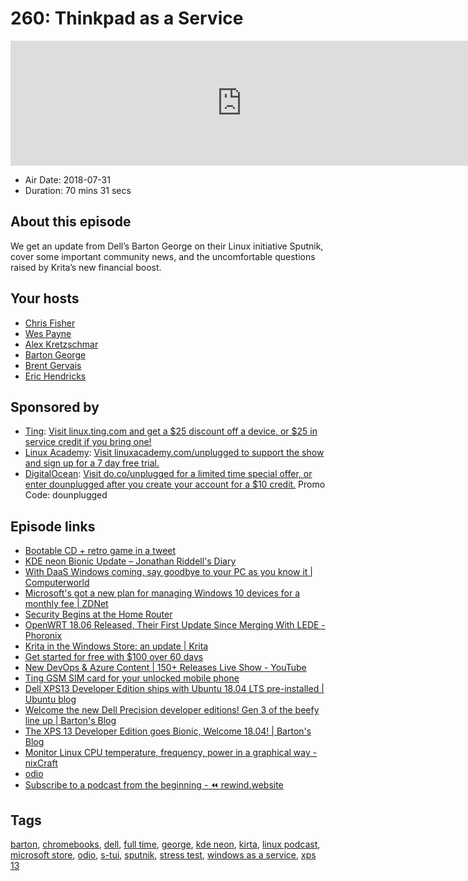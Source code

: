# 260: Thinkpad as a Service

<iframe src="https://player.fireside.fm/v2/RUkczH-V+uGpzjfPp?theme=dark" width="740" height="200" frameborder="0" scrolling="no"></iframe>

* Air Date: 2018-07-31
* Duration: 70 mins 31 secs

## About this episode

We get an update from Dell’s Barton George on their Linux initiative Sputnik, cover some important community news, and the uncomfortable questions raised by Krita’s new financial boost. 

## Your hosts
* [Chris Fisher](https://linuxunplugged.com/hosts/chrislas)
* [Wes Payne](https://linuxunplugged.com/hosts/wes)
* [Alex Kretzschmar](https://linuxunplugged.com/guests/alexktz)
* [Barton George](https://linuxunplugged.com/guests/bartongeorge)
* [Brent Gervais](https://linuxunplugged.com/guests/brentgervais)
* [Eric Hendricks](https://linuxunplugged.com/guests/erichendricks)

## Sponsored by

  * [Ting](http://linux.ting.com): [Visit linux.ting.com and get a $25 discount off a device, or $25 in service credit if you bring one!](http://linux.ting.com)
  * [Linux Academy](http://linuxacademy.com/unplugged): [Visit linuxacademy.com/unplugged to support the show and sign up for a 7 day free trial.](http://linuxacademy.com/unplugged)
  * [DigitalOcean](https://do.co/unplugged): [Visit do.co/unplugged for a limited time special offer, or enter dounplugged after you create your account for a $10 credit.](https://do.co/unplugged) Promo Code: dounplugged



## Episode links

  * [Bootable CD + retro game in a tweet](https://www.quaxio.com/bootable_cd_retro_game_tweet/ "Bootable CD + retro game in a tweet")
  * [KDE neon Bionic Update – Jonathan Riddell's Diary](https://jriddell.org/2018/07/26/kde-neon-bionic-update/?utm_source=dlvr.it&utm_medium=twitter "KDE neon Bionic Update – Jonathan Riddell's Diary")
  * [With DaaS Windows coming, say goodbye to your PC as you know it | Computerworld](https://www.computerworld.com/article/3293429/microsoft-windows/with-daas-windows-coming-say-goodbye-to-your-pc-as-you-know-it.amp.html "With DaaS Windows coming, say goodbye to your PC as you know it | Computerworld")
  * [Microsoft's got a new plan for managing Windows 10 devices for a monthly fee | ZDNet](https://www.zdnet.com/article/microsofts-got-a-new-plan-for-managing-windows-10-devices-for-a-monthly-fee/ "Microsoft's got a new plan for managing Windows 10 devices for a monthly fee | ZDNet")
  * [Security Begins at the Home Router](https://insights.sei.cmu.edu/sei_blog/2018/07/security-begins-at-the-home-router.html "Security Begins at the Home Router")
  * [OpenWRT 18.06 Released, Their First Update Since Merging With LEDE - Phoronix](https://www.phoronix.com/scan.php?page=news_item&px=OpenWRT-18.06-Released "OpenWRT 18.06 Released, Their First Update Since Merging With LEDE - Phoronix")
  * [Krita in the Windows Store: an update | Krita](https://krita.org/en/item/krita-in-the-windows-store-an-update/ "Krita in the Windows Store: an update | Krita")
  * [Get started for free with $100 over 60 days](https://try.digitalocean.com/performance/?utm_medium=podcast&utm_source=jupiter&utm_campaign=linuxunplugged "Get started for free with $100 over 60 days")
  * [New DevOps & Azure Content | 150+ Releases Live Show - YouTube](https://www.youtube.com/watch?v=lNL9w7g3Ivs "New DevOps & Azure Content | 150+ Releases Live Show - YouTube")
  * [Ting GSM SIM card for your unlocked mobile phone](https://ting.com/shop/gsmSIM "Ting GSM SIM card for your unlocked mobile phone")
  * [Dell XPS13 Developer Edition ships with Ubuntu 18.04 LTS pre-installed | Ubuntu blog](https://blog.ubuntu.com/2018/07/27/dell-xps13-developer-edition-ships-with-ubuntu-18-04-lts-pre-installed "Dell XPS13 Developer Edition ships with Ubuntu 18.04 LTS pre-installed | Ubuntu blog")
  * [Welcome the new Dell Precision developer editions! Gen 3 of the beefy line up | Barton's Blog](https://bartongeorge.io/2018/05/24/welcome-the-new-dell-precision-developer-editions/ "Welcome the new Dell Precision developer editions! Gen 3 of the beefy line up | Barton's Blog")
  * [The XPS 13 Developer Edition goes Bionic, Welcome 18.04! | Barton's Blog](https://bartongeorge.io/2018/07/27/the-xps-13-developer-edition-goes-bionic-welcome-18-04/ "The XPS 13 Developer Edition goes Bionic, Welcome 18.04! | Barton's Blog")
  * [Monitor Linux CPU temperature, frequency, power in a graphical way - nixCraft](https://www.cyberciti.biz/python-tutorials/monitor-linux-cpu-temperature-frequency-power-in-a-graphical-way/ "Monitor Linux CPU temperature, frequency, power in a graphical way - nixCraft")
  * [odio](https://github.com/iamrootsh3ll/odio/blob/master/README.md "odio")
  * [Subscribe to a podcast from the beginning - ⏪ rewind.website](https://rewind.website/ "Subscribe to a podcast from the beginning - ⏪ rewind.website")



## Tags

[barton](https://linuxunplugged.com/tags/barton), [chromebooks](https://linuxunplugged.com/tags/chromebooks), [dell](https://linuxunplugged.com/tags/dell), [full time](https://linuxunplugged.com/tags/full%20time), [george](https://linuxunplugged.com/tags/george), [kde neon](https://linuxunplugged.com/tags/kde%20neon), [kirta](https://linuxunplugged.com/tags/kirta), [linux podcast](https://linuxunplugged.com/tags/linux%20podcast), [microsoft store](https://linuxunplugged.com/tags/microsoft%20store), [odio](https://linuxunplugged.com/tags/odio), [s-tui](https://linuxunplugged.com/tags/s-tui), [sputnik](https://linuxunplugged.com/tags/sputnik), [stress test](https://linuxunplugged.com/tags/stress%20test), [windows as a service](https://linuxunplugged.com/tags/windows%20as%20a%20service), [xps 13](https://linuxunplugged.com/tags/xps%2013)